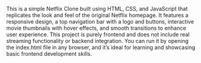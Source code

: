 This is a simple Netflix Clone built using HTML, CSS, and JavaScript that replicates the look and feel of the original Netflix homepage. It features a responsive design, a top navigation bar with a logo and buttons, interactive movie thumbnails with hover effects, and smooth transitions to enhance user experience. This project is purely frontend and does not include real streaming functionality or backend integration. You can run it by opening the index.html file in any browser, and it’s ideal for learning and showcasing basic frontend development skills.
